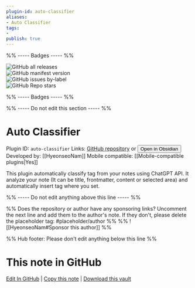 ```yaml
---
plugin-id: auto-classifier
aliases:
- Auto Classifier
tags: 
- 
publish: true
---
```


%% ----- Badges ----- %%

![GitHub all releases](https://img.shields.io/github/downloads/HyeonseoNam/auto-classifier/total?color=573E7A&logo=github&style=for-the-badge)   
![GitHub manifest version](https://img.shields.io/github/manifest-json/v/HyeonseoNam/auto-classifier?color=573E7A&logo=github&style=for-the-badge)   
![GitHub issues by-label](https://img.shields.io/github/issues/HyeonseoNam/auto-classifier/help%20wanted?color=573E7A&logo=github&style=for-the-badge)   
![GitHub Repo stars](https://img.shields.io/github/stars/HyeonseoNam/auto-classifier?color=573E7A&logo=github&style=for-the-badge)

%% ----- Badges ----- %%

%% ----- Do not edit this section ----- %%

# Auto Classifier

Plugin ID: `auto-classifier`
Links: [GitHub repository](https://github.com/HyeonseoNam/auto-classifier) or [<button id=HH>Open in Obsidian</button>](obsidian://show-plugin?id=auto-classifier)
Developed by: [[HyeonseoNam]]
Mobile compatible: [[Mobile-compatible plugins|Yes]]

This plugin automatically classify tag from your notes using ChatGPT API. It analyze your note (It can be title, frontmatter, content or selected area) and automatically insert tag where you set.

%% ----- Do not edit anything above this line ----- %% 

%% Does the repository or author have any sponsoring links? Uncomment the next line and add them to the author's note. If they don't, please delete the placeholder tag: #placeholder/author %%
%% ![[HyeonseoNam#Sponsor this author]] %%

%% Hub footer: Please don't edit anything below this line %%

# This note in GitHub

<span class="git-footer">[Edit In GitHub](https://github.dev/obsidian-community/obsidian-hub/blob/main/02%20-%20Community%20Expansions/02.05%20All%20Community%20Expansions/Plugins/auto-classifier.md "git-hub-edit-note") | [Copy this note](https://raw.githubusercontent.com/obsidian-community/obsidian-hub/main/02%20-%20Community%20Expansions/02.05%20All%20Community%20Expansions/Plugins/auto-classifier.md "git-hub-copy-note") | [Download this vault](https://github.com/obsidian-community/obsidian-hub/archive/refs/heads/main.zip "git-hub-download-vault") </span>
